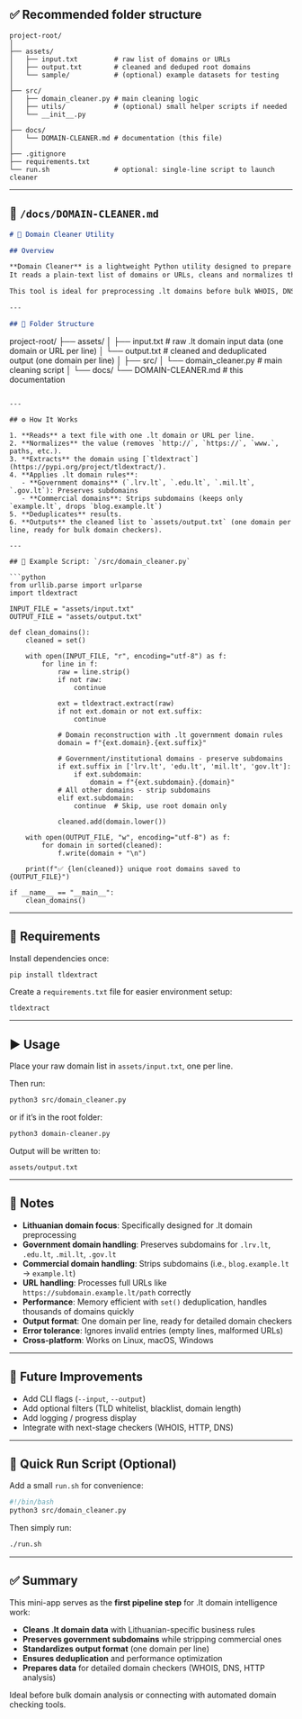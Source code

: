 ## ✅ Recommended folder structure

```
project-root/
│
├── assets/
│   ├── input.txt         # raw list of domains or URLs
│   ├── output.txt        # cleaned and deduped root domains
│   └── sample/           # (optional) example datasets for testing
│
├── src/
│   ├── domain_cleaner.py # main cleaning logic
│   ├── utils/            # (optional) small helper scripts if needed
│   └── __init__.py
│
├── docs/
│   └── DOMAIN-CLEANER.md # documentation (this file)
│
├── .gitignore
├── requirements.txt
└── run.sh                # optional: single-line script to launch cleaner
```

---

## 🧾 `/docs/DOMAIN-CLEANER.md`

```markdown
# 🧹 Domain Cleaner Utility

## Overview

**Domain Cleaner** is a lightweight Python utility designed to prepare raw .lt (Lithuanian) domain data for detailed domain analysis.  
It reads a plain-text list of domains or URLs, cleans and normalizes them, handles government vs. commercial domain rules, removes duplicates, and outputs a tidy `.txt` list ready for bulk domain checkers.

This tool is ideal for preprocessing .lt domains before bulk WHOIS, DNS, or HTTP checks.

---

## 📁 Folder Structure

```

project-root/
├── assets/
│   ├── input.txt   # raw .lt domain input data (one domain or URL per line)
│   └── output.txt  # cleaned and deduplicated output (one domain per line)
│
├── src/
│   └── domain_cleaner.py  # main cleaning script
│
└── docs/
└── DOMAIN-CLEANER.md  # this documentation

````

---

## ⚙️ How It Works

1. **Reads** a text file with one .lt domain or URL per line.  
2. **Normalizes** the value (removes `http://`, `https://`, `www.`, paths, etc.).  
3. **Extracts** the domain using [`tldextract`](https://pypi.org/project/tldextract/).  
4. **Applies .lt domain rules**:
   - **Government domains** (`.lrv.lt`, `.edu.lt`, `.mil.lt`, `.gov.lt`): Preserves subdomains
   - **Commercial domains**: Strips subdomains (keeps only `example.lt`, drops `blog.example.lt`)
5. **Deduplicates** results.  
6. **Outputs** the cleaned list to `assets/output.txt` (one domain per line, ready for bulk domain checkers).

---

## 🐍 Example Script: `/src/domain_cleaner.py`

```python
from urllib.parse import urlparse
import tldextract

INPUT_FILE = "assets/input.txt"
OUTPUT_FILE = "assets/output.txt"

def clean_domains():
    cleaned = set()

    with open(INPUT_FILE, "r", encoding="utf-8") as f:
        for line in f:
            raw = line.strip()
            if not raw:
                continue

            ext = tldextract.extract(raw)
            if not ext.domain or not ext.suffix:
                continue

            # Domain reconstruction with .lt government domain rules
            domain = f"{ext.domain}.{ext.suffix}"
            
            # Government/institutional domains - preserve subdomains
            if ext.suffix in ['lrv.lt', 'edu.lt', 'mil.lt', 'gov.lt']:
                if ext.subdomain:
                    domain = f"{ext.subdomain}.{domain}"
            # All other domains - strip subdomains
            elif ext.subdomain:
                continue  # Skip, use root domain only

            cleaned.add(domain.lower())

    with open(OUTPUT_FILE, "w", encoding="utf-8") as f:
        for domain in sorted(cleaned):
            f.write(domain + "\n")

    print(f"✅ {len(cleaned)} unique root domains saved to {OUTPUT_FILE}")

if __name__ == "__main__":
    clean_domains()
````

---

## 🧩 Requirements

Install dependencies once:

```bash
pip install tldextract
```

Create a `requirements.txt` file for easier environment setup:

```
tldextract
```

---

## ▶️ Usage

Place your raw domain list in `assets/input.txt`, one per line.

Then run:

```bash
python3 src/domain_cleaner.py
```

or if it’s in the root folder:

```bash
python3 domain-cleaner.py
```

Output will be written to:

```
assets/output.txt
```

---

## 🧠 Notes

* **Lithuanian domain focus**: Specifically designed for .lt domain preprocessing
* **Government domain handling**: Preserves subdomains for `.lrv.lt`, `.edu.lt`, `.mil.lt`, `.gov.lt`
* **Commercial domain handling**: Strips subdomains (i.e., `blog.example.lt` → `example.lt`)
* **URL handling**: Processes full URLs like `https://subdomain.example.lt/path` correctly
* **Performance**: Memory efficient with `set()` deduplication, handles thousands of domains quickly
* **Output format**: One domain per line, ready for detailed domain checkers
* **Error tolerance**: Ignores invalid entries (empty lines, malformed URLs)
* **Cross-platform**: Works on Linux, macOS, Windows

---

## 🔮 Future Improvements

* Add CLI flags (`--input`, `--output`)
* Add optional filters (TLD whitelist, blacklist, domain length)
* Add logging / progress display
* Integrate with next-stage checkers (WHOIS, HTTP, DNS)

---

## 🧰 Quick Run Script (Optional)

Add a small `run.sh` for convenience:

```bash
#!/bin/bash
python3 src/domain_cleaner.py
```

Then simply run:

```bash
./run.sh
```

---

## ✅ Summary

This mini-app serves as the **first pipeline step** for .lt domain intelligence work:

* **Cleans .lt domain data** with Lithuanian-specific business rules
* **Preserves government subdomains** while stripping commercial ones  
* **Standardizes output format** (one domain per line)
* **Ensures deduplication** and performance optimization
* **Prepares data** for detailed domain checkers (WHOIS, DNS, HTTP analysis)

Ideal before bulk domain analysis or connecting with automated domain checking tools.

```
